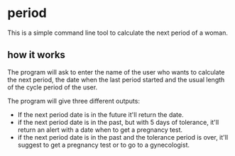 # period

This is a simple command line tool to calculate the next period of a woman.

## how it works

The program will ask to enter the name of the user who wants to calculate the next period, the date when the last period started and the usual length of the cycle period of the user.

The program will give three different outputs:

* If the next period date is in the future it'll return the date.
* if the next period date is in the past, but with 5 days of tolerance, it'll return an alert with a date when to get a pregnancy test.
* if the next period date is in the past and the tolerance period is over, it'll suggest to get a pregnancy test or to go to a gynecologist.